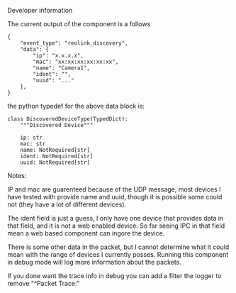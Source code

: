 Developer information

The current output of the component is a follows

```
{
    "event_type": "reolink_discovery",
    "data": {
        "ip": "x.x.x.x",
        "mac": "xx:xx:xx:xx:xx:xx",
        "name": "Camera1",
        "ident": "",
        "uuid": "..."
    },
}
```

the python typedef for the above data block is:

```
class DiscoveredDeviceType(TypedDict):
    """Discovered Device"""

    ip: str
    mac: str
    name: NotRequired[str]
    ident: NotRequired[str]
    uuid: NotRequired[str]
```

Notes:

IP and mac are guarenteed because of the UDP message, most devices I have tested with provide name and uuid, though it is possible some could not (they have a lot of different devices).

The ident field is just a guess, I only have one device that provides data in that field, and it is not a web enabled device.
So far seeing IPC in that field mean a web based component can ingore the device.

There is some other data in the packet, but I cannot determine what it could mean with the range of devices I currently posses. Running this component in debug mode will log more information about the packets.

If you done want the trace info in debug you can add a filter the logger to remove "^Packet Trace:"
